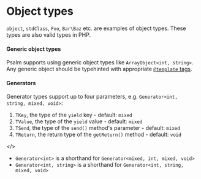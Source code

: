 # Object types

`object`, `stdClass`, `Foo`, `Bar\Baz` etc. are examples of object types. These types are also valid types in PHP.

#### Generic object types

Psalm supports using generic object types like `ArrayObject<int, string>`. Any generic object should be typehinted with appropriate [`@template` tags](templated_annotations.md).

#### Generators

Generator types support up to four parameters, e.g. `Generator<int, string, mixed, void>`:

1. `TKey`, the type of the `yield` key - default: `mixed`
2. `TValue`, the type of the `yield` value - default: `mixed`
3. `TSend`, the type of the `send()` method's parameter - default: `mixed`
4. `TReturn`, the return type of the `getReturn()` method - default: `void`

</>

- `Generator<int>` is a shorthand for `Generator<mixed, int, mixed, void>`
- `Generator<int, string>` is a shorthand for `Generator<int, string, mixed, void>`
